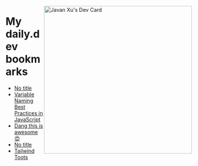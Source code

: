 
<a href="https://app.daily.dev/JavanXU"><img align="right" src="https://api.daily.dev/devcards/e45a150971844cd6959a94bb94e861ea.png?r=quw" width="400" alt="Javan Xu's Dev Card"/></a>

# My daily.dev bookmarks
<!-- daily.dev BOOKMARKS:START -->
- [No title](https://app.daily.dev/posts/ya4TLdi8T?utm_source=rss&utm_medium=bookmarks&utm_campaign=6ueXw3FRNQzpNtewCDbI6)
- [Variable Naming Best Practices in JavaScript](https://app.daily.dev/posts/roqgkOBF3?utm_source=rss&utm_medium=bookmarks&utm_campaign=6ueXw3FRNQzpNtewCDbI6)
- [Dang this is awesome 😍](https://app.daily.dev/posts/SGf2bHpC7?utm_source=rss&utm_medium=bookmarks&utm_campaign=6ueXw3FRNQzpNtewCDbI6)
- [No title](https://app.daily.dev/posts/YQ9a2LD9t?utm_source=rss&utm_medium=bookmarks&utm_campaign=6ueXw3FRNQzpNtewCDbI6)
- [Tailwind Toots](https://app.daily.dev/posts/sWv64bfBN?utm_source=rss&utm_medium=bookmarks&utm_campaign=6ueXw3FRNQzpNtewCDbI6)
<!-- daily.dev BOOKMARKS:END -->
